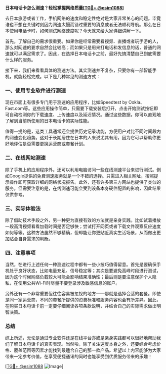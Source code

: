 **日本电话卡怎么测速？轻松掌握网络质量[[TG💪+ @esim1088](https://t.me/s/esim1088)]**

去日本旅游或者工作，手机网络的速度和稳定性绝对是大家非常关心的问题。毕竟谁也不想在关键时刻因为网速太慢而错过重要的消息或者无法顺利导航。那么在日本使用电话卡时，如何测试网络速度呢？今天就来给大家详细讲解一下。

首先，了解自己的需求很重要。如果你是经常需要看视频、直播或者玩手游的人，那么对网速的要求自然会比较高；而如果只是用来打电话和发信息的话，普通的网速就可以满足需求了。因此，在选择日本电话卡之前，最好先搞清楚自己到底需要什么样的服务。

接下来，我们来看看具体的测速方法。其实测速并不复杂，只要你有一部智能手机，就能轻松完成。以下是几种常见的测速方式：

### 一、使用专业软件进行测速

现在市面上有很多专门用于测速的应用程序，比如Speedtest by Ookla、Fast.com等。这些应用操作简单，只需要下载安装后打开，点击开始测试按钮即可自动检测你的下载速度、上传速度以及延迟情况。通过这些数据，你可以直观地了解到当前所使用的日本电话卡的实际性能。

值得一提的是，这类工具通常还会提供历史记录功能，方便用户对比不同时间段内的网速变化趋势。这对于长期居住在日本的人来说尤其有用，因为它可以帮助你更好地评估是否需要更换运营商或套餐计划。

### 二、在线网站测速

除了手机上的应用程序外，还可以利用电脑访问一些在线测速平台来进行测试。例如Google提供的免费测速服务就是一个不错的选择。只需进入相关网址，按照提示操作即可获取详细的网络状况报告。此外，还有许多第三方网站也提供了类似的服务，但需要注意的是，在线测速可能会受到设备本身硬件配置的影响，因此结果仅供参考。

### 三、实际体验法

除了借助技术手段之外，另一种更为直接有效的方法就是亲身实践。比如试着播放一段高清视频看看加载时间是否足够快；尝试打开网页或者下载文件观察反应速度如何等等。这种方法虽然不够精确，但却能让你更贴近真实生活场景，从而做出更加贴合自身需求的判断。

### 四、注意事项

当然，在进行上述任何一种测速过程中都有一些小技巧值得留意。首先是要确保手机处于良好状态，比如电量充足、信号稳定等；其次是要避免高峰时段进行测试，因为这个时候网络负载较大可能会影响结果准确性；最后则是要注意保护个人隐私，在使用公共Wi-Fi时尽量不要登录涉及敏感信息的账户。

另外还有一个非常重要但往往容易被忽视的地方——那就是选择合适的套餐。即使是同一家运营商，不同的套餐所提供的资费标准和服务内容也会有所差异。因此，在购买日本电话卡前一定要仔细阅读各项条款说明，并结合自己的实际需求做出明智决策。

### 总结

综上所述，无论是通过专业软件还是在线平台亦或是亲身实践都可以很好地帮助我们了解日本电话卡的真实表现。当然啦，除了关注速度本身之外，还要综合考虑价格、覆盖范围等因素才能找到最适合自己的那一款产品。希望以上内容能够为大家带来一定参考价值，在享受便捷通讯的同时也能享受到优质服务带来的乐趣！

[[TG💪+ @esim1088](https://t.me/s/esim1088) ![Image](https://i.postimg.cc/4NQfJmqS/Snipaste-2025-05-13-00-14-12.png)]